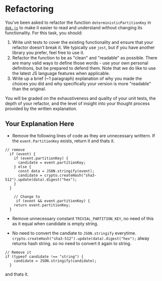 # Refactoring

You've been asked to refactor the function `deterministicPartitionKey` in [`dpk.js`](dpk.js) to make it easier to read and understand without changing its functionality. For this task, you should:

1. Write unit tests to cover the existing functionality and ensure that your refactor doesn't break it. We typically use `jest`, but if you have another library you prefer, feel free to use it.
2. Refactor the function to be as "clean" and "readable" as possible. There are many valid ways to define those words - use your own personal definitions, but be prepared to defend them. Note that we do like to use the latest JS language features when applicable.
3. Write up a brief (~1 paragraph) explanation of why you made the choices you did and why specifically your version is more "readable" than the original.

You will be graded on the exhaustiveness and quality of your unit tests, the depth of your refactor, and the level of insight into your thought process provided by the written explanation.

## Your Explanation Here

- Remove the following lines of code as they are unnecessary writtern. If the `event.PartitionKey` exists, return it and thats it.
```
// remove
  if (event) {
    if (event.partitionKey) {
      candidate = event.partitionKey;
    } else {
      const data = JSON.stringify(event);
      candidate = crypto.createHash("sha3-512").update(data).digest("hex");
    }
  }

	// Change to 
	 if (event && event.partitionKey) {
    return event.partitionKey;
  }

```

- Remove unnecessary constant `TRIVIAL_PARTITION_KEY`, no need of this as it equal when candidate is empty string.

- No need to convert the candiate to `JSON.stringify` everytime. `crypto.createHash("sha3-512").update(data).digest("hex");` alway returns hash string. so no need to convert it again to string.
```
// Remove it 
if (typeof candidate !== "string") {
    candidate = JSON.stringify(candidate);
  }
```

and thats it.